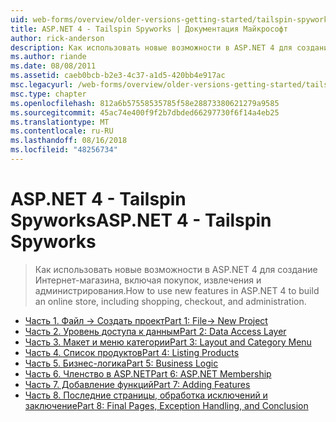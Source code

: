 ```yaml
---
uid: web-forms/overview/older-versions-getting-started/tailspin-spyworks/index
title: ASP.NET 4 - Tailspin Spyworks | Документация Майкрософт
author: rick-anderson
description: Как использовать новые возможности в ASP.NET 4 для создание Интернет-магазина, включая покупок, извлечения и администрирования.
ms.author: riande
ms.date: 08/08/2011
ms.assetid: caeb0bcb-b2e3-4c37-a1d5-420bb4e917ac
msc.legacyurl: /web-forms/overview/older-versions-getting-started/tailspin-spyworks
msc.type: chapter
ms.openlocfilehash: 812a6b57558535785f58e28873380621279a9585
ms.sourcegitcommit: 45ac74e400f9f2b7dbded66297730f6f14a4eb25
ms.translationtype: MT
ms.contentlocale: ru-RU
ms.lasthandoff: 08/16/2018
ms.locfileid: "48256734"
---
```

<a name="aspnet-4---tailspin-spyworks"></a><span data-ttu-id="c2db6-103">ASP.NET 4 - Tailspin Spyworks</span><span class="sxs-lookup"><span data-stu-id="c2db6-103">ASP.NET 4 - Tailspin Spyworks</span></span>
====================
> <span data-ttu-id="c2db6-104">Как использовать новые возможности в ASP.NET 4 для создание Интернет-магазина, включая покупок, извлечения и администрирования.</span><span class="sxs-lookup"><span data-stu-id="c2db6-104">How to use new features in ASP.NET 4 to build an online store, including shopping, checkout, and administration.</span></span>


- [<span data-ttu-id="c2db6-105">Часть 1. Файл -> Создать проект</span><span class="sxs-lookup"><span data-stu-id="c2db6-105">Part 1: File-> New Project</span></span>](tailspin-spyworks-part-1.md)
- [<span data-ttu-id="c2db6-106">Часть 2. Уровень доступа к данным</span><span class="sxs-lookup"><span data-stu-id="c2db6-106">Part 2: Data Access Layer</span></span>](tailspin-spyworks-part-2.md)
- [<span data-ttu-id="c2db6-107">Часть 3. Макет и меню категории</span><span class="sxs-lookup"><span data-stu-id="c2db6-107">Part 3: Layout and Category Menu</span></span>](tailspin-spyworks-part-3.md)
- [<span data-ttu-id="c2db6-108">Часть 4. Список продуктов</span><span class="sxs-lookup"><span data-stu-id="c2db6-108">Part 4: Listing Products</span></span>](tailspin-spyworks-part-4.md)
- [<span data-ttu-id="c2db6-109">Часть 5. Бизнес-логика</span><span class="sxs-lookup"><span data-stu-id="c2db6-109">Part 5: Business Logic</span></span>](tailspin-spyworks-part-5.md)
- [<span data-ttu-id="c2db6-110">Часть 6. Членство в ASP.NET</span><span class="sxs-lookup"><span data-stu-id="c2db6-110">Part 6: ASP.NET Membership</span></span>](tailspin-spyworks-part-6.md)
- [<span data-ttu-id="c2db6-111">Часть 7. Добавление функций</span><span class="sxs-lookup"><span data-stu-id="c2db6-111">Part 7: Adding Features</span></span>](tailspin-spyworks-part-7.md)
- [<span data-ttu-id="c2db6-112">Часть 8. Последние страницы, обработка исключений и заключение</span><span class="sxs-lookup"><span data-stu-id="c2db6-112">Part 8: Final Pages, Exception Handling, and Conclusion</span></span>](tailspin-spyworks-part-8.md)
